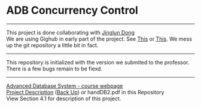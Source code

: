 ADB Concurrency Control
=======================

---

This project is done collaborating with [Jinglun Dong](https://github.com/jinglundong)  
We are using Gighub in early part of the project. 
See [This](https://github.com/DaoanXU/ADB_Concurrency_Control_Stash) or 
[This](https://github.com/jinglundong/ADB_Concurrency_Control).
We mess up the git repository a little bit in fact.

---

This repository is initialized with the version we submited to the professor.  
There is a few bugs remain to be fiexd.

---
[Advanced Database System - course webpage](http://cs.nyu.edu/courses/Fall12/CSCI-GA.2434-001/index.html)  
[Project Description](http://cs.nyu.edu/courses/Fall12/CSCI-GA.2434-001/handDB2.pdf)
([Back Up](http://puu.sh/2dubI/3d0211d69e)) or handDB2.pdf in this Repository   
View Section 4.1 for description of this project.
